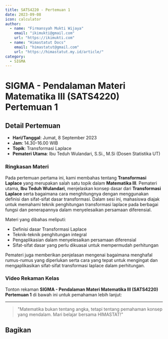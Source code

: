 ```yaml
--- 
title: SATS4220 - Pertemuan 1
date: 2023-09-08
icon: calculator
author:
  - name: "Firmansyah Mukti Wijaya"
    email: "ikimukti@gmail.com"
    url: "https://ikimukti.com"
  - name: "Himastatut Docs"
    email: "himastatut@gmail.com"
    url: "https://himastatut.my.id/article/"
category:
  - SIGMA
--- 
```


# SIGMA - Pendalaman Materi Matematika III (SATS4220) Pertemuan 1

## Detail Pertemuan

- **Hari/Tanggal**: Jumat, 8 September 2023
- **Jam**: 14.30-16.00 WIB
- **Topik**: Transformasi Laplace
- **Pemateri Utama**: Ibu Teduh Wulandari, S.Si., M.Si (Dosen Statistika UT)

### Ringkasan Materi
Pada pertemuan pertama ini, kami membahas tentang **Transformasi Laplace** yang merupakan salah satu topik dalam **Matematika III**. Pemateri utama, **Ibu Teduh Wulandari**, menjelaskan konsep dasar dari **Transformasi Laplace** serta bagaimana cara menghitungnya dengan menggunakan definisi dan sifat-sifat dasar transformasi. Dalam sesi ini, mahasiswa diajak untuk memahami teknik penghitungan transformasi laplace pada berbagai fungsi dan penerapannya dalam menyelesaikan persamaan diferensial.

Materi yang dibahas meliputi:
- Definisi dasar Transformasi Laplace
- Teknik-teknik penghitungan integral
- Pengaplikasian dalam menyelesaikan persamaan diferensial
- Sifat-sifat dasar yang perlu dikuasai untuk mempermudah perhitungan

Pemateri juga memberikan penjelasan mengenai bagaimana menghafal rumus-rumus yang diperlukan serta cara yang tepat untuk mengingat dan mengaplikasikan sifat-sifat transformasi laplace dalam perhitungan.

### Video Rekaman Kelas
Tonton rekaman **SIGMA - Pendalaman Materi Matematika III (SATS4220) Pertemuan 1** di bawah ini untuk pemahaman lebih lanjut:

<VidStack
  src="https://www.youtube.com/watch?v=tpWAdxy2Hs4"
  title="SIGMA - Pendalaman Materi Matematika III (SATS4220) Pertemuan 1"
/>

--- 

> "Matematika bukan tentang angka, tetapi tentang pemahaman konsep yang mendalam. Mari belajar bersama HIMASTAT!"


## Bagikan
<Share colorful />
<GitContributors />
<GitChangelog />